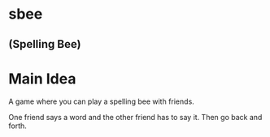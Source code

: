 # sbee
## (Spelling Bee)

# Main Idea

A game where you can play a spelling bee with friends. 

One friend says a word and the other friend has to say it. Then go back and forth. 

